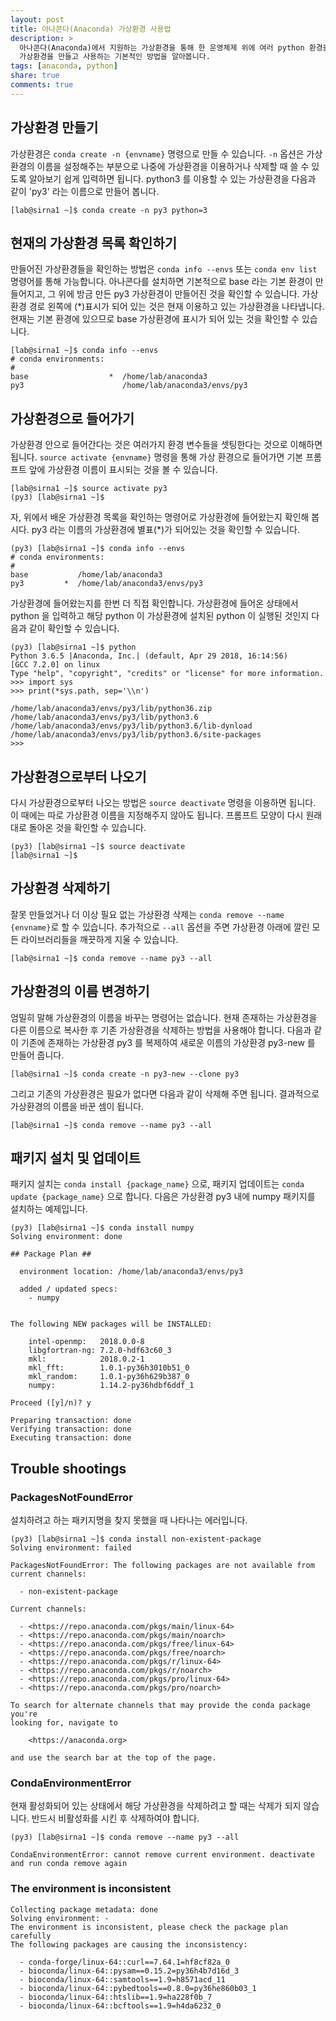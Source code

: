 ```yaml
---
layout: post
title: 아나콘다(Anaconda) 가상환경 사용법
description: >
  아나콘다(Anaconda)에서 지원하는 가상환경을 통해 한 운영체제 위에 여러 python 환경을 독립적으로 설정할 수 있습니다.
  가상환경을 만들고 사용하는 기본적인 방법을 알아봅니다.
tags: [anaconda, python]
share: true
comments: true
---
```


## 가상환경 만들기

가상환경은 `conda create -n {envname}` 명령으로 만들 수 있습니다. `-n` 옵션은 가상환경의 이름을 설정해주는 부분으로
나중에 가상환경을 이용하거나 삭제할 때 쓸 수 있도록 알아보기 쉽게 입력하면 됩니다. python3 를 이용할 수 있는 가상환경을
다음과 같이 'py3' 라는 이름으로 만들어 봅니다.

```
[lab@sirna1 ~]$ conda create -n py3 python=3
```

## 현재의 가상환경 목록 확인하기

만들어진 가상환경들을 확인하는 방법은 `conda info --envs` 또는 `conda env list` 명령어를 통해 가능합니다. 아나콘다를
설치하면 기본적으로 base 라는 기본 환경이 만들어지고, 그 위에 방금 만든 py3 가상환경이 만들어진 것을 확인할 수 있습니다.
가상환경 경로 왼쪽에 (*)표시가 되어 있는 것은 현재 이용하고 있는 가상환경을 나타냅니다. 현재는 기본 환경에 있으므로 base
가상환경에 표시가 되어 있는 것을 확인할 수 있습니다.

```
[lab@sirna1 ~]$ conda info --envs
# conda environments:
#
base                  *  /home/lab/anaconda3
py3                      /home/lab/anaconda3/envs/py3
```

## 가상환경으로 들어가기

가상환경 안으로 들어간다는 것은 여러가지 환경 변수들을 셋팅한다는 것으로 이해하면 됩니다. `source activate {envname}`
명령을 통해 가상 환경으로 들어가면 기본 프롬프트 앞에 가상환경 이름이 표시되는 것을 볼 수 있습니다.

```
[lab@sirna1 ~]$ source activate py3
(py3) [lab@sirna1 ~]$
```

자, 위에서 배운 가상환경 목록을 확인하는 명령어로 가상환경에 들어왔는지 확인해 봅시다.
py3 라는 이름의 가상환경에 별표(*)가 되어있는 것을 확인할 수 있습니다.

```
(py3) [lab@sirna1 ~]$ conda info --envs
# conda environments:
#
base           /home/lab/anaconda3
py3         *  /home/lab/anaconda3/envs/py3
```

가상환경에 들어왔는지를 한번 더 직접 확인합니다. 가상환경에 들어온 상태에서 python 을 입력하고 해당 python 이 가상환경에
설치된 python 이 실행된 것인지 다음과 같이 확인할 수 있습니다.

```
(py3) [lab@sirna1 ~]$ python
Python 3.6.5 |Anaconda, Inc.| (default, Apr 29 2018, 16:14:56)
[GCC 7.2.0] on linux
Type "help", "copyright", "credits" or "license" for more information.
>>> import sys
>>> print(*sys.path, sep='\\n')

/home/lab/anaconda3/envs/py3/lib/python36.zip
/home/lab/anaconda3/envs/py3/lib/python3.6
/home/lab/anaconda3/envs/py3/lib/python3.6/lib-dynload
/home/lab/anaconda3/envs/py3/lib/python3.6/site-packages
>>>
```

## 가상환경으로부터 나오기

다시 가상환경으로부터 나오는 방법은 `source deactivate` 명령을 이용하면 됩니다. 이 때에는 따로 가상환경 이름을
지정해주지 않아도 됩니다. 프롬프트 모양이 다시 원래대로 돌아온 것을 확인할 수 있습니다.

```
(py3) [lab@sirna1 ~]$ source deactivate
[lab@sirna1 ~]$
```

## 가상환경 삭제하기

잘못 만들었거나 더 이상 필요 없는 가상환경 삭제는 `conda remove --name {envname}`로 할 수 있습니다.
추가적으로 `--all` 옵션을 주면 가상환경 아래에 깔린 모든 라이브러리들을 깨끗하게 지울 수 있습니다.

```
[lab@sirna1 ~]$ conda remove --name py3 --all
```

## 가상환경의 이름 변경하기

엄밀히 말해 가상환경의 이름을 바꾸는 명령어는 없습니다.
현재 존재하는 가상환경을 다른 이름으로 복사한 후 기존 가상환경을 삭제하는 방법을 사용해야 합니다.
다음과 같이 기존에 존재하는 가상환경 py3 를 복제하여 새로운 이름의 가상환경 py3-new 를 만들어 줍니다.

```
[lab@sirna1 ~]$ conda create -n py3-new --clone py3
```

그리고 기존의 가상환경은 필요가 없다면 다음과 같이 삭제해 주면 됩니다.
결과적으로 가상환경의 이름을 바꾼 셈이 됩니다.

```
[lab@sirna1 ~]$ conda remove --name py3 --all
```

## 패키지 설치 및 업데이트

패키지 설치는 `conda install {package_name}` 으로, 패키지 업데이트는 `conda update {package_name}` 으로 합니다.
다음은 가상환경 py3 내에 numpy 패키지를 설치하는 예제입니다.

```
(py3) [lab@sirna1 ~]$ conda install numpy
Solving environment: done

## Package Plan ##

  environment location: /home/lab/anaconda3/envs/py3

  added / updated specs:
    - numpy


The following NEW packages will be INSTALLED:

    intel-openmp:   2018.0.0-8
    libgfortran-ng: 7.2.0-hdf63c60_3
    mkl:            2018.0.2-1
    mkl_fft:        1.0.1-py36h3010b51_0
    mkl_random:     1.0.1-py36h629b387_0
    numpy:          1.14.2-py36hdbf6ddf_1

Proceed ([y]/n)? y

Preparing transaction: done
Verifying transaction: done
Executing transaction: done
```

## Trouble shootings

### PackagesNotFoundError

설치하려고 하는 패키지명을 찾지 못했을 때 나타나는 에러입니다.

```
(py3) [lab@sirna1 ~]$ conda install non-existent-package
Solving environment: failed

PackagesNotFoundError: The following packages are not available from current channels:

  - non-existent-package

Current channels:

  - <https://repo.anaconda.com/pkgs/main/linux-64>
  - <https://repo.anaconda.com/pkgs/main/noarch>
  - <https://repo.anaconda.com/pkgs/free/linux-64>
  - <https://repo.anaconda.com/pkgs/free/noarch>
  - <https://repo.anaconda.com/pkgs/r/linux-64>
  - <https://repo.anaconda.com/pkgs/r/noarch>
  - <https://repo.anaconda.com/pkgs/pro/linux-64>
  - <https://repo.anaconda.com/pkgs/pro/noarch>

To search for alternate channels that may provide the conda package you're
looking for, navigate to

    <https://anaconda.org>

and use the search bar at the top of the page.
```

### CondaEnvironmentError

현재 활성화되어 있는 상태에서 해당 가상환경을 삭제하려고 할 때는 삭제가 되지 않습니다.
반드시 비활성화를 시킨 후 삭제하여야 합니다.

```
(py3) [lab@sirna1 ~]$ conda remove --name py3 --all
    
CondaEnvironmentError: cannot remove current environment. deactivate and run conda remove again
```

### The environment is inconsistent

```
Collecting package metadata: done
Solving environment: -
The environment is inconsistent, please check the package plan carefully
The following packages are causing the inconsistency:

  - conda-forge/linux-64::curl==7.64.1=hf8cf82a_0
  - bioconda/linux-64::pysam==0.15.2=py36h4b7d16d_3
  - bioconda/linux-64::samtools==1.9=h8571acd_11
  - bioconda/linux-64::pybedtools==0.8.0=py36he860b03_1
  - bioconda/linux-64::htslib==1.9=ha228f0b_7
  - bioconda/linux-64::bcftools==1.9=h4da6232_0
```
